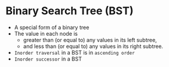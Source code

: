 # Binary Search Tree (BST)

- A special form of a binary tree
- The value in each node is 
  - greater than (or equal to) any values in its left subtree, 
  - and less than (or equal to) any values in its right subtree.
- `Inorder traversal` in a BST is in `ascending order`
- `Inorder successor` in a BST